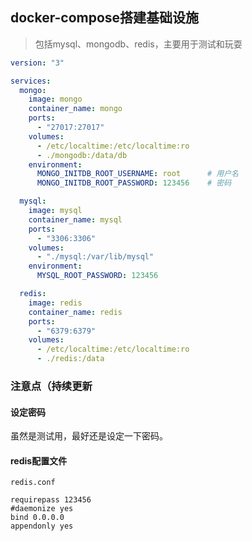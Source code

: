 ## docker-compose搭建基础设施

> 包括mysql、mongodb、redis，主要用于测试和玩耍

```yaml
version: "3"

services:
  mongo:
    image: mongo
    container_name: mongo
    ports:
      - "27017:27017"
    volumes:
      - /etc/localtime:/etc/localtime:ro
      - ./mongodb:/data/db
    environment:
      MONGO_INITDB_ROOT_USERNAME: root      # 用户名
      MONGO_INITDB_ROOT_PASSWORD: 123456    # 密码

  mysql:
    image: mysql
    container_name: mysql
    ports:
      - "3306:3306"
    volumes:
      - "./mysql:/var/lib/mysql"
    environment:
      MYSQL_ROOT_PASSWORD: 123456

  redis:
    image: redis
    container_name: redis
    ports:
      - "6379:6379"
    volumes:
      - /etc/localtime:/etc/localtime:ro
      - ./redis:/data
```

### 注意点（持续更新

#### 设定密码

虽然是测试用，最好还是设定一下密码。

#### redis配置文件

`redis.conf`

```
requirepass 123456
#daemonize yes
bind 0.0.0.0
appendonly yes
```

